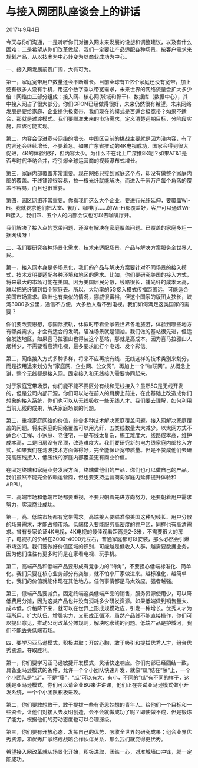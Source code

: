 # 与接入网团队座谈会上的讲话

2017年9月4日

今天与你们沟通，一是听听你们对接入网未来发展的设想和调整建议，以及有什么困难；二是希望从你们改革做起，我们一定要让产品适配各种场景，按客户需求来规划产品，从以技术为中心转变为以商业成功为中心。

一、接入网发展前景广阔，大有可为。

第一，家庭宽带用户数量还会不断增长。目前全球有11亿个家庭还没有宽带，加上还有很多人没有手机，用这个数字乘以带宽需求，未来世界的网络流量会扩大多少倍！网络由三部分组成：接入网、核心网\(城域和骨干\)、数据库（数据中心），其中接入网占了很大部分。你们GPON已经做得很好，未来仍然很有希望。未来网络发展是要给家庭、企业提供极宽带，我们现在的模式是否适合极宽带？如果不适合，那就是过渡模式。我们要瞄准未来的市场需求，定义清楚远期目标，分阶段实施，应该可能实现。

第二，内容会促进宽带网络的增长。中国区目前的挑战主要就是因为没内容，有了内容还会继续增长，不要着急。如果广东省推动的4K电视成功，国家会得到很大促进，4K的体验很好，但内容太少。为什么不在北上广深推8K呢？如果AT&T是否与时代华纳合并，将引爆全球运营商的视频瀑布式增长。

第三，家庭内部覆盖非常重要。现在网络只接到家庭这个点，却没有做整个家庭内部的覆盖。干线铺设很容易，拉一根光纤就能解决，而进入千家万户每个角落的覆盖不容易，而且也很重要。

第四，园区网络非常重要。你看我们这么大个企业，要进行光纤延伸，要覆盖Wi-Fi。我就要求他们把大堂、餐厅、咖啡厅……的Wi-Fi都覆盖好，客户可以通过Wi-Fi接入，我们四、五个人的内部会议也可以去咖啡厅开。

我们解决了接入点的宽带问题，还没有解决在家庭覆盖问题。已覆盖的家庭多粗一捆网线呀！

二、我们要研究各种场景化需求，技术来适配场景，产品与解决方案服务全世界人民。

第一，接入网本身是多场景化，我们的产品与解决方案要针对不同场景的接入模式，技术发明要适配各种环境和地区的需求。比如，你们要研究美国的接入方式，将来最大的市场可能在美国。因为美国居民分散，线路很长，铺光纤的成本太高，难以把光纤铺到每个家庭去。所以，大功率的5G接入模式传播距离远，可能适合美国市场需求。欧洲也有类似的情况，挪威很富裕，但这个国家的版图太狭长，峡湾3000多公里，通信不方便，大多数人看不到电视。我们如何满足这类国家的需要？

你们要改变思想，与国际接轨，休假时带着全家去世界各地旅游，体验到哪些地方有哪类需求，才会有适合的发明。瞄准场景就是领袖。我们做的基站很先进，但适合发达地区，如果喜马拉雅山也得装这个基站，那就是高成本。因为喜马拉雅山人烟稀少，不需要看高清电视，最多要求能打个电话、发个彩信。

第二，网络接入方式多种多样，将来不应再按有线、无线这样的技术类别来划分，而是按用途来划分为“家庭网、企业网、公众网”，再加上一个“物联网”。从概念上讲，整个无线都是接入网。固定接入和无线接入需要协同起来。

对于家庭宽带场景，你们能不能不要区分有线和无线接入？虽然5G是无线开发的，但是公司内部开源，你们可以站在前人的肩膀上前进，在此基础上改造成你们想象的接入系统，你们也可以从无线吸收一些无线人才。我们要去理解，如何利用当前无线的成果，解决家庭场景的问题。

第三，重视家庭网络的价值，综合多种技术解决家庭覆盖问题。接入网解决家庭覆盖的问题。将来家庭的网络覆盖可以用光纤，五类线数量大大减少。以太网方式不适合小工程、小家庭、老住宅，一是布线太复杂，施工难度大，线路成本高，维护成本高，二是旧房没有吊顶，改造难度大。我们要研究新的电力线家庭内部接入方式，如果我们在滤波技术方面做得好，完全能保证宽带质量。但是不赞成他们去研究高压线接入，低压线的家庭内部覆盖更有商业价值。

在固定终端和家庭业务发展方面，终端做他们的产品，你们也可以做自己的产品。我们虽然不能完全依赖运营商，但也要支持运营商向家庭内延伸提升体验和ARPU。

三、高端市场和低端市场都要重视，不要只朝着先进方向努力，还要朝着用户需求努力，实现商业成功。

第一，高、低端市场都有宽带需求。高端接入要瞄准像美国这种配线长、用户分散的场景需求，才能占领市场。低端接入要能服务高密度的棚户区，同样也有高清需求。曾有专家论证4K电视，4K电视的最佳观看距离是2-3米，不需要很大的房子，电视机的价格在3000-4000元左右，普通家庭都可以安装，那么必然会引爆市场空间。我们要做好价值区域的识别，可能越是低收入人群，越需要数据业务，因为他们往往有更多时间是在家看电视、玩手机。

第二，高端产品和低端产品要形成有竞争力的“犄角”，不要担心低端标准化、简单化。我们只要在核心业务部分有突破，就不怕小厂家做进来。越标准化，越简单化，我们的价值就能体现在其他地方。任何事情都是马太效应，强者越强。

第三，低端产品要减负。固定终端这类低端产品的销售，服务资源使用少，可以降低费用分摊，因为这类产品也并没有消耗多少研发资源。如果低端做到销售量大、成本低，价格降下来，就可以在世界上形成规模效应，引发一种增长。优秀人才为我所用，扩大队伍，增强实力，又形成正循环。虽然产品线不能直接操作，你们可以提出意见，推动公司改革分摊规则，解决吃水线的问题。低端产品是护城河，我们不能丢失低端市场。

四、要学习亚马逊模式，积极进取；开放心胸，敢于吸引和提拔优秀人才，组合优秀资源，夺取胜利。

第一，你们要学习亚马逊敏捷开发模式，灵活快速响应。你们内部已经团结一致，具备亚马逊模式的条件，允许一个个小团队快速开发，就像“瓜”结在“藤”上，一个个小团队是“瓜”，不是“藤”，“瓜”可以有大、有小，不同的“瓜”有不同的样子，这就是亚马逊模式。你们可以请企业BG来讲讲课，他们正在尝试亚马逊模式做小开发系统，一个个小团队积极进攻。

第二，你们要敢想敢干，敢于提拔一些有奇思妙想的青年人。给他们一个目标和一些资金，让他们对接入去发明创造，会不会就做成功了呢？即使做不成，但是锻炼了能力，根据他们的劳动态度也可以合理涨级。

第三，你们要有开放心态，发挥自己的优势，吸收全世界的研究成果；组合业界优秀资源，和优秀厂家结成战略合作伙伴关系，那么我们就变得更优秀。

希望接入网改革就从场景化开始，积极进取，团结一心，对准城墙口冲锋，就一定能成功。

